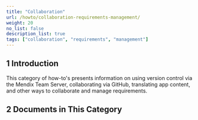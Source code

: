 ```yaml
---
title: "Collaboration"
url: /howto/collaboration-requirements-management/
weight: 20
no_list: false 
description_list: true
tags: ["collaboration", "requirements", "management"]
---
```


## 1 Introduction

This category of how-to's presents information on using version control via the Mendix Team Server, collaborating via GitHub, translating app content, and other ways to collaborate and manage requirements.

## 2 Documents in This Category

